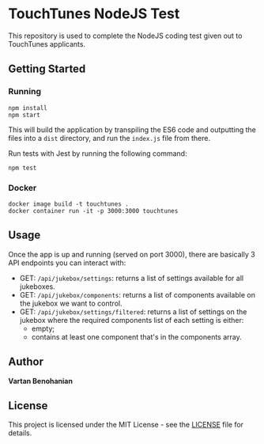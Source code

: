 # TouchTunes NodeJS Test

This repository is used to complete the NodeJS coding test given out to TouchTunes applicants.

## Getting Started

### Running

```
npm install
npm start
```

This will build the application by transpiling the ES6 code and outputting the files into a `dist` directory, and run the `index.js` file from there.

Run tests with Jest by running the following command:

```
npm test
```

### Docker

```
docker image build -t touchtunes .
docker container run -it -p 3000:3000 touchtunes
```

## Usage

Once the app is up and running (served on port 3000), there are basically 3 API endpoints you can interact with:

- GET: `/api/jukebox/settings`: returns a list of settings available for all jukeboxes.
- GET: `/api/jukebox/components`: returns a list of components available on the jukebox we want to control.
- GET: `/api/jukebox/settings/filtered`: returns a list of settings on the jukebox where the required components list of each setting is either:
    - empty;
    - contains at least one component that's in the components array.

## Author

**Vartan Benohanian**

## License

This project is licensed under the MIT License - see the [LICENSE](LICENSE) file for details.
